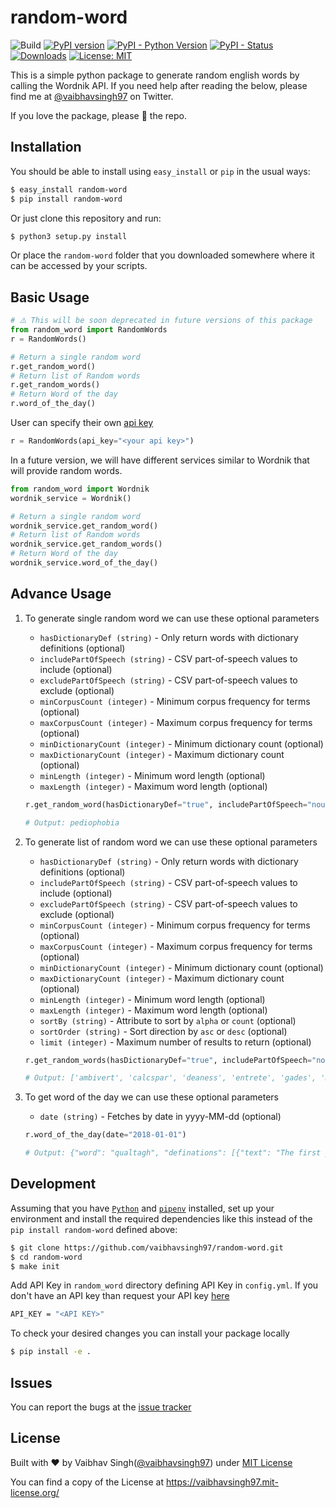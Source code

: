# random-word

![Build](https://github.com/vaibhavsingh97/random-word/workflows/Build/badge.svg)
[![PyPI version](https://badge.fury.io/py/Random-Word.svg)](https://badge.fury.io/py/Random-Word)
[![PyPI - Python Version](https://img.shields.io/pypi/pyversions/Django.svg)](https://pypi.org/project/random-word/)
[![PyPI - Status](https://img.shields.io/pypi/status/Django.svg)](https://pypi.org/project/random-word/)
[![Downloads](https://pepy.tech/badge/random-word)](https://pepy.tech/project/random-word)
[![License: MIT](https://img.shields.io/badge/License-MIT-blue.svg)](https://vaibhavsingh97.mit-license.org/)

This is a simple python package to generate random english words by calling the Wordnik API.
If you need help after reading the below, please find me at [@vaibhavsingh97](https://twitter.com/vaibhavsingh97) on Twitter.

If you love the package, please :star2: the repo.

## Installation

You should be able to install using `easy_install` or `pip` in the usual ways:

```sh
$ easy_install random-word
$ pip install random-word
```

Or just clone this repository and run:

```sh
$ python3 setup.py install
```

Or place the `random-word` folder that you downloaded somewhere where it can be accessed by your scripts.

## Basic Usage

```python
# ⚠️ This will be soon deprecated in future versions of this package
from random_word import RandomWords
r = RandomWords()

# Return a single random word
r.get_random_word()
# Return list of Random words
r.get_random_words()
# Return Word of the day
r.word_of_the_day()
```

User can specify their own [api key][wornikWebsiteLink]
```python
r = RandomWords(api_key="<your api key>") 
```

In a future version, we will have different services similar to Wordnik that will provide random words.

```python
from random_word import Wordnik
wordnik_service = Wordnik()

# Return a single random word
wordnik_service.get_random_word()
# Return list of Random words
wordnik_service.get_random_words()
# Return Word of the day
wordnik_service.word_of_the_day()

```

## Advance Usage

1.  To generate single random word we can use these optional parameters

    - `hasDictionaryDef (string)` - Only return words with dictionary definitions (optional)
    - `includePartOfSpeech (string)` - CSV part-of-speech values to include (optional)
    - `excludePartOfSpeech (string)` - CSV part-of-speech values to exclude (optional)
    - `minCorpusCount (integer)` - Minimum corpus frequency for terms (optional)
    - `maxCorpusCount (integer)` - Maximum corpus frequency for terms (optional)
    - `minDictionaryCount (integer)` - Minimum dictionary count (optional)
    - `maxDictionaryCount (integer)` - Maximum dictionary count (optional)
    - `minLength (integer)` - Minimum word length (optional)
    - `maxLength (integer)` - Maximum word length (optional)

    ```python
    r.get_random_word(hasDictionaryDef="true", includePartOfSpeech="noun,verb", minCorpusCount=1, maxCorpusCount=10, minDictionaryCount=1, maxDictionaryCount=10, minLength=5, maxLength=10)

    # Output: pediophobia
    ```

2.  To generate list of random word we can use these optional parameters

    - `hasDictionaryDef (string)` - Only return words with dictionary definitions (optional)
    - `includePartOfSpeech (string)` - CSV part-of-speech values to include (optional)
    - `excludePartOfSpeech (string)` - CSV part-of-speech values to exclude (optional)
    - `minCorpusCount (integer)` - Minimum corpus frequency for terms (optional)
    - `maxCorpusCount (integer)` - Maximum corpus frequency for terms (optional)
    - `minDictionaryCount (integer)` - Minimum dictionary count (optional)
    - `maxDictionaryCount (integer)` - Maximum dictionary count (optional)
    - `minLength (integer)` - Minimum word length (optional)
    - `maxLength (integer)` - Maximum word length (optional)
    - `sortBy (string)` - Attribute to sort by `alpha` or `count` (optional)
    - `sortOrder (string)` - Sort direction by `asc` or `desc` (optional)
    - `limit (integer)` - Maximum number of results to return (optional)

    ```python
    r.get_random_words(hasDictionaryDef="true", includePartOfSpeech="noun,verb", minCorpusCount=1, maxCorpusCount=10, minDictionaryCount=1, maxDictionaryCount=10, minLength=5, maxLength=10, sortBy="alpha", sortOrder="asc", limit=15)

    # Output: ['ambivert', 'calcspar', 'deaness', 'entrete', 'gades', 'monkeydom', 'outclimbed', 'outdared', 'pistoleers', 'redbugs', 'snake-line', 'subrules', 'subtrends', 'torenia', 'unhides']
    ```

3.  To get word of the day we can use these optional parameters

    - `date (string)` - Fetches by date in yyyy-MM-dd (optional)

    ```python
    r.word_of_the_day(date="2018-01-01")

    # Output: {"word": "qualtagh", "definations": [{"text": "The first person one encounters, either after leaving one\'s home or (sometimes) outside one\'s home, especially on New Year\'s Day.", "source": "wiktionary", "partOfSpeech": "noun"}, {"text": "A Christmas or New Year\'s ceremony, in the Isle of Man; one who takes part in the ceremony. See the first extract.", "source": "century", "partOfSpeech": "noun"}]}
    ```

## Development

Assuming that you have [`Python`](https://www.python.org/) and [`pipenv`](https://docs.pipenv.org) installed, set up your environment and install the required dependencies like this instead of the `pip install random-word` defined above:

```sh
$ git clone https://github.com/vaibhavsingh97/random-word.git
$ cd random-word
$ make init
```

Add API Key in `random_word` directory defining API Key in `config.yml`. If you don't have an API key than request your API key [here][wornikWebsiteLink]

```sh
API_KEY = "<API KEY>"
```

To check your desired changes you can install your package locally

```sh
$ pip install -e .
```

## Issues

You can report the bugs at the [issue tracker](https://github.com/vaibhavsingh97/random-word/issues)

## License

Built with ♥ by Vaibhav Singh([@vaibhavsingh97](https://github.com/vaibhavsingh97)) under [MIT License](https://vaibhavsingh97.mit-license.org/)

You can find a copy of the License at <https://vaibhavsingh97.mit-license.org/>

[wornikWebsiteLink]:https://developer.wordnik.com
